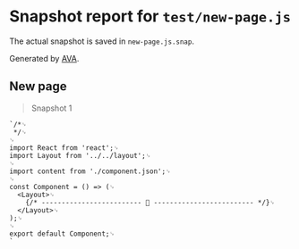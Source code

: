 # Snapshot report for `test/new-page.js`

The actual snapshot is saved in `new-page.js.snap`.

Generated by [AVA](https://ava.li).

## New page

> Snapshot 1

    `/*␊
     */␊
    ␊
    import React from 'react';␊
    import Layout from '../../layout';␊
    ␊
    import content from './component.json';␊
    ␊
    const Component = () => (␊
      <Layout>␊
        {/* ------------------------- 📝 ------------------------- */}␊
      </Layout>␊
    );␊
    ␊
    export default Component;␊
    `
